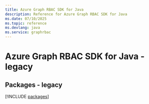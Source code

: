 ```yaml
---
title: Azure Graph RBAC SDK for Java
description: Reference for Azure Graph RBAC SDK for Java
ms.date: 07/10/2025
ms.topic: reference
ms.devlang: java
ms.service: graphrbac
---
```

# Azure Graph RBAC SDK for Java - legacy
## Packages - legacy
[!INCLUDE [packages](graph-rbac-index.md)]